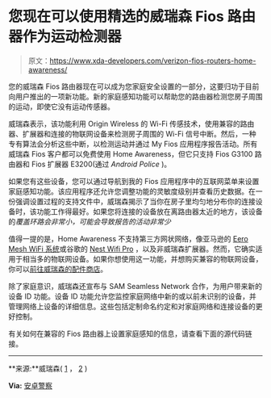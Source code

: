 # 您现在可以使用精选的威瑞森 Fios 路由器作为运动检测器

> 原文：<https://www.xda-developers.com/verizon-fios-routers-home-awareness/>

您的威瑞森 Fios 路由器现在可以成为您家庭安全设置的一部分，这要归功于目前向用户推出的一项新功能。新的家庭感知功能可以帮助您的路由器检测您房子周围的运动，即使它没有运动传感器。

威瑞森表示，该功能利用 Origin Wireless 的 Wi-Fi 传感技术，使用兼容的路由器、扩展器和连接的物联网设备来检测房子周围的 Wi-Fi 信号中断。然后，一种专有算法会分析这些中断，以检测运动并通过 My Fios 应用程序报告活动。所有威瑞森 Fios 客户都可以免费使用 Home Awareness，但它只支持 Fios G3100 路由器和 Fios 扩展器 E3200(通过 *Android Police* )。

如果您有这些设备，您可以通过导航到我的 Fios 应用程序中的互联网菜单来设置家庭感知功能。该应用程序还允许您调整功能的灵敏度级别并查看历史数据。在一份强调设置过程的支持文件中，威瑞森揭示了当你在房子里均匀地分布你的连接设备时，该功能工作得最好。如果您将连接的设备放在离路由器太近的地方，该设备的*覆盖环路会非常小，可能会导致报告的活动非常少*

值得一提的是，Home Awareness 不支持第三方网状网络，像亚马逊的 [Eero Mesh WiFi 系统](https://www.amazon.com/dp/B085VM9ZDD?tag=xda-6qeipuf-20&ascsubtag=UUxdaUeUpU44153&asc_refurl=https%3A%2F%2Fwww.xda-developers.com%2Fverizon-fios-routers-home-awareness%2F&asc_campaign=Short-Term)或谷歌的 [Nest Wifi Pro](https://www.xda-developers.com/google-second-gen-nest-doorbell-wired-nest-wifi-pro-launch/) ，以及非威瑞森扩展器。然而，它确实适用于相当多的物联网设备。如果你想使用这一功能，并想购买兼容的物联网设备，你可以[前往威瑞森的配件商店](https://www.anrdoezrs.net/links/100122946/type/dlg/sid/UUxdaUeUpU44153/https://www.verizon.com/home/accessories/smart-home/)。

除了家庭意识，威瑞森还宣布与 SAM Seamless Network 合作，为用户带来新的设备 ID 功能。设备 ID 功能允许您监控家庭网络中新的或以前未识别的设备，并管理网络上设备的详细信息。这些包括定制命名约定和对家庭网络和连接设备的更好控制。

有关如何在兼容的 Fios 路由器上设置家庭感知的信息，请查看下面的源代码链接。

* * *

**来源:**威瑞森( [1](https://www.anrdoezrs.net/links/100122946/type/dlg/sid/UUxdaUeUpU44153/https://www.verizon.com/about/news/verizon-launches-new-tech-monitor-activity-home-wifi) ， [2](https://www.anrdoezrs.net/links/100122946/type/dlg/sid/UUxdaUeUpU44153/https://www.verizon.com/support/residential/internet/essentials/home-awareness?CMP=afc_h_p_cj_oth_fios_2022_04_fios-afc-100016287_11557999&URL=https%3A%2F%2Fwww.verizon.com%2Fsupport%2Fresidential%2Finternet%2Fessentials%2Fhome-awareness%3FCMP%3DOLA_CON_OTH_22222_NA_20220922_NA_NM20220095_00001&SID=85009X1537243Xb3124d2113b1cd359d445eacbc49c532&cjevent=c842fc434af211ed8252de940a18050c) )

**Via:** [安卓警察](https://www.androidpolice.com/verizon-fios-routers-motion-detectors/)